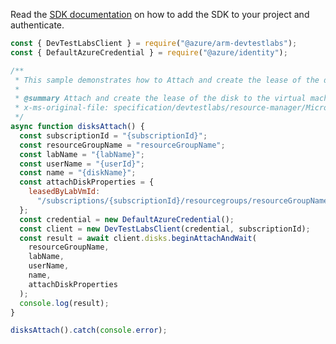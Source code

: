 Read the [SDK documentation](https://github.com/Azure/azure-sdk-for-js/blob/%40azure%2Farm-devtestlabs_4.0.1/sdk/devtestlabs/arm-devtestlabs/README.md) on how to add the SDK to your project and authenticate.

```javascript
const { DevTestLabsClient } = require("@azure/arm-devtestlabs");
const { DefaultAzureCredential } = require("@azure/identity");

/**
 * This sample demonstrates how to Attach and create the lease of the disk to the virtual machine. This operation can take a while to complete.
 *
 * @summary Attach and create the lease of the disk to the virtual machine. This operation can take a while to complete.
 * x-ms-original-file: specification/devtestlabs/resource-manager/Microsoft.DevTestLab/stable/2018-09-15/examples/Disks_Attach.json
 */
async function disksAttach() {
  const subscriptionId = "{subscriptionId}";
  const resourceGroupName = "resourceGroupName";
  const labName = "{labName}";
  const userName = "{userId}";
  const name = "{diskName}";
  const attachDiskProperties = {
    leasedByLabVmId:
      "/subscriptions/{subscriptionId}/resourcegroups/resourceGroupName/providers/microsoft.devtestlab/labs/{labName}/virtualmachines/{vmName}",
  };
  const credential = new DefaultAzureCredential();
  const client = new DevTestLabsClient(credential, subscriptionId);
  const result = await client.disks.beginAttachAndWait(
    resourceGroupName,
    labName,
    userName,
    name,
    attachDiskProperties
  );
  console.log(result);
}

disksAttach().catch(console.error);
```
